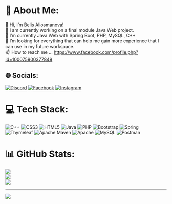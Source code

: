 # 💫 About Me:
👋 Hi, I’m Belis Aliosmanova!<br>🔭 I am currently working on a final module Java Web project.<br>🌱 I’m currently Java Web with Spring Boot, PHP, MySQL, C++<br>💞️ I’m looking for everything that can help me gain more experience that I can use in my future workspace.<br>📫 How to reach me ... https://www.facebook.com/profile.php?id=100075900377849


## 🌐 Socials:
[![Discord](https://img.shields.io/badge/Discord-%237289DA.svg?logo=discord&logoColor=white)](https://discord.gg/belka6#0036) [![Facebook](https://img.shields.io/badge/Facebook-%231877F2.svg?logo=Facebook&logoColor=white)](https://facebook.com/https://www.facebook.com/profile.php?id=100075900377849) [![Instagram](https://img.shields.io/badge/Instagram-%23E4405F.svg?logo=Instagram&logoColor=white)](https://instagram.com/belis_aliosmanova) 

# 💻 Tech Stack:
![C++](https://img.shields.io/badge/c++-%2300599C.svg?style=for-the-badge&logo=c%2B%2B&logoColor=white) ![CSS3](https://img.shields.io/badge/css3-%231572B6.svg?style=for-the-badge&logo=css3&logoColor=white) ![HTML5](https://img.shields.io/badge/html5-%23E34F26.svg?style=for-the-badge&logo=html5&logoColor=white) ![Java](https://img.shields.io/badge/java-%23ED8B00.svg?style=for-the-badge&logo=java&logoColor=white) ![PHP](https://img.shields.io/badge/php-%23777BB4.svg?style=for-the-badge&logo=php&logoColor=white) ![Bootstrap](https://img.shields.io/badge/bootstrap-%23563D7C.svg?style=for-the-badge&logo=bootstrap&logoColor=white) ![Spring](https://img.shields.io/badge/spring-%236DB33F.svg?style=for-the-badge&logo=spring&logoColor=white) ![Thymeleaf](https://img.shields.io/badge/Thymeleaf-%23005C0F.svg?style=for-the-badge&logo=Thymeleaf&logoColor=white) ![Apache Maven](https://img.shields.io/badge/Apache%20Maven-C71A36?style=for-the-badge&logo=Apache%20Maven&logoColor=white) ![Apache](https://img.shields.io/badge/apache-%23D42029.svg?style=for-the-badge&logo=apache&logoColor=white) ![MySQL](https://img.shields.io/badge/mysql-%2300f.svg?style=for-the-badge&logo=mysql&logoColor=white) ![Postman](https://img.shields.io/badge/Postman-FF6C37?style=for-the-badge&logo=postman&logoColor=white)
# 📊 GitHub Stats:
![](https://github-readme-stats.vercel.app/api?username=BelisAliosmanova&theme=blueberry&hide_border=false&include_all_commits=true&count_private=true)<br/>
![](https://github-readme-streak-stats.herokuapp.com/?user=BelisAliosmanova&theme=blueberry&hide_border=false)<br/>
![](https://github-readme-stats.vercel.app/api/top-langs/?username=BelisAliosmanova&theme=blueberry&hide_border=false&include_all_commits=true&count_private=true&layout=compact)

---
[![](https://visitcount.itsvg.in/api?id=BelisAliosmanova&icon=2&color=9)](https://visitcount.itsvg.in)

<!-- Proudly created with GPRM ( https://gprm.itsvg.in ) -->
